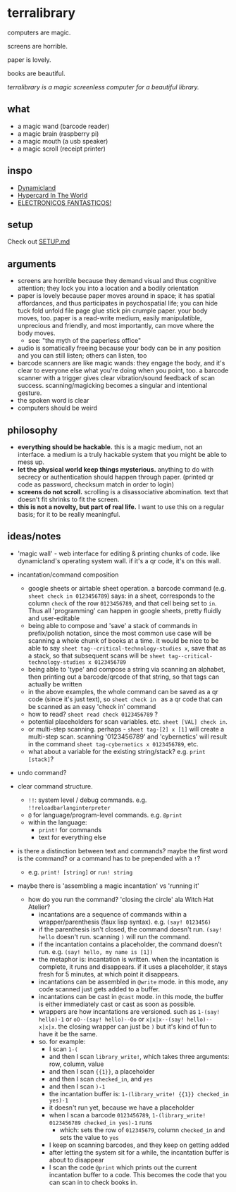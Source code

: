 # terralibrary

computers are magic.

screens are horrible.

paper is lovely.

books are beautiful.

*terralibrary is a magic screenless computer for a beautiful library.*

## what

- a magic wand (barcode reader)
- a magic brain (raspberry pi)
- a magic mouth (a usb speaker)
- a magic scroll (receipt printer)

## inspo

- [Dynamicland](https://dynamicland.org/)
- [Hypercard In The World](https://tashian.com/articles/dynamicland/)
- [ELECTRONICOS FANTASTICOS!](https://www.electronicosfantasticos.com/)

## setup

Check out [SETUP.md](SETUP.md)

## arguments

- screens are horrible because they demand visual and thus cognitive attention; they lock you into a location and a bodily orientation
- paper is lovely because paper moves around in space; it has spatial affordances, and thus participates in psychospatial life; you can hide tuck fold unfold file page glue stick pin crumple paper. your body moves, too. paper is a read-write medium, easily manipulatible, unprecious and friendly, and most importantly, can move where the body moves.
  -  see: "the myth of the paperless office"
- audio is somatically freeing because your body can be in any position and you can still listen; others can listen, too
- barcode scanners are like magic wands: they engage the body, and it's clear to everyone else what you're doing when you point, too. a barcode scanner with a trigger gives clear vibration/sound feedback of scan success. scanning/magicking becomes a singular and intentional gesture.
- the spoken word is clear
- computers should be weird

## philosophy
- **everything should be hackable.** this is a magic medium, not an interface. a medium is a truly hackable system that you might be able to mess up.
- **let the physical world keep things mysterious.** anything to do with secrecy or authentication should happen through paper. (printed qr code as password, checksum match in order to login)
- **screens do not scroll.** scrolling is a disassociative abomination. text that doesn't fit shrinks to fit the screen.
- **this is not a novelty, but part of real life.** I want to use this on a regular basis; for it to be really meaningful.

## ideas/notes

- 'magic wall' - web interface for editing & printing chunks of code. like dynamicland's operating system wall. if it's a qr code, it's on this wall.

- incantation/command composition
  - google sheets or airtable sheet operation. a barcode command (e.g. `sheet check in 0123456789`) says: in a sheet, corresponds to the column `check` of the row `0123456789`, and that cell being set to `in`. Thus all 'programming' can happen in google sheets, pretty fluidly and user-editable
  - being able to compose and 'save' a stack of commands in prefix/polish notation, since the most common use case will be scanning a whole chunk of books at a time. it would be nice to be able to say `sheet tag--critical-technology-studies x`, save that as a stack, so that subsequent scans will be `sheet tag--critical-technology-studies x 0123456789`
  - being able to 'type' and compose a string via scanning an alphabet, then printing out a barcode/qrcode of that string, so that tags can actually be written 
  - in the above examples, the whole command can be saved as a qr code (since it's just text), so `sheet check in ` as a qr code that can be scanned as an easy 'check in' command
  - how to read? `sheet read check 0123456789` ? 
  - potential placeholders for scan variables. etc. `sheet [VAL] check in`. 
  - or multi-step scanning. perhaps - `sheet tag-[2] x [1]` will create a multi-step scan. scanning '0123456789' and 'cybernetics' will result in the command `sheet tag-cybernetics x 0123456789`, etc.
  - what about a variable for the existing string/stack? e.g. `print [stack]`?  
- undo command?

- clear command structure. 
  - `!!`: system level / debug commands. e.g. `!!reloadbarlanginterpreter`
  - `@` for language/program-level commands. e.g. `@print`
  - within the language:
    - `print!` for commands
    - text for everything else

- is there a distinction between text and commands? maybe the first word is the command? or a command has to be prepended with a `!`?
  - e.g. `print! [string]` or `run! string`
- maybe there is 'assembling a magic incantation' vs 'running it'
  - how do you run the command? 'closing the circle' ala Witch Hat Atelier?
    - incantations are a sequence of commands within a wrapper/parenthesis (faux lisp syntax). e.g. `(say! 0123456)`
    - if the parenthesis isn't closed, the command doesn't run. `(say! hello` doesn't run. scanning `)` will run the command.
    - if the incantation contains a placeholder, the command doesn't run. e.g. `(say! hello, my name is [1])`
    - the metaphor is: incantation is written. when the incantation is complete, it runs and disappears. if it uses a placeholder, it stays fresh for 5 minutes, at which point it disappears.
    - incantations can be assembled in `@write` mode. in this mode, any code scanned just gets added to a buffer.
    - incantations can be cast in `@cast` mode. in this mode, the buffer is either immediately cast or cast as soon as possible. 
    - wrappers are how incantations are versioned. such as `1-(say! hello)-1` or `oO--(say! hello)--Oo` or `x|x|x--(say! hello)--x|x|x`. the closing wrapper can just be `)` but it's kind of fun to have it be the same. 
    - so. for example:
      - I scan `1-(`
      - and then I scan `library_write!`, which takes three arguments: row, column, value
      - and then I scan `{{1}}`, a placeholder
      - and then I scan `checked_in`, and `yes`
      - and then I scan `)-1`
      - the incantation buffer is: `1-(library_write! {{1}} checked_in yes)-1`
      - it doesn't run yet, because we have a placeholder
      - when I scan a barcode `0123456789`, `1-(library_write! 0123456789 checked_in yes)-1` runs
        - which: sets the row of `012345679`, column `checked_in` and sets the value to `yes`
      - I keep on scanning barcodes, and they keep on getting added
      - after letting the system sit for a while, the incantation buffer is about to disappear
      - I scan the code `@print` which prints out the current incantation buffer to a code. This becomes the code that you can scan in to check books in.
